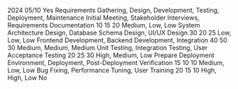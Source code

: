 2024
05/10
Yes
Requirements Gathering, Design, Development, Testing, Deployment, Maintenance 
Initial Meeting, Stakeholder Interviews, Requirements Documentation 
10 15 20 
Medium, Low, Low 
System Architecture Design, Database Schema Design, UI/UX Design 
30 20 25 
Low, Low, Low 
Frontend Development, Backend Development, Integration 
40 50 30 
Medium, Medium, Medium 
Unit Testing, Integration Testing, User Acceptance Testing 
20 25 30 
High, Medium, Low 
Prepare Deployment Environment, Deployment, Post-Deployment Verification 
15 10 10 
Medium, Low, Low 
Bug Fixing, Performance Tuning, User Training 
20 15 10 
High, High, Low 
No
